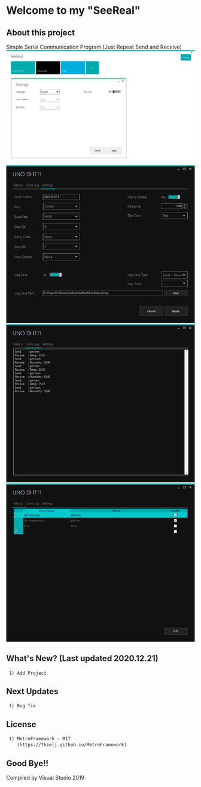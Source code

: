 # Welcome to my "SeeReal"
## About this project
Simple Serial Communication Program (Just Repeat Send and Receive)
![MAIN1](https://github.com/Eskeptor/SeeReal/blob/master/ScreenShot/1.PNG)
![SETTING1](https://github.com/Eskeptor/SeeReal/blob/master/ScreenShot/2.PNG)
![SETTING2](https://github.com/Eskeptor/SeeReal/blob/master/ScreenShot/3.PNG)
![SETTING3](https://github.com/Eskeptor/SeeReal/blob/master/ScreenShot/4.PNG)
## What's New? (Last updated 2020.12.21)
```
 1) Add Project
```
## Next Updates
```
 1) Bug fix
```
## License
```
 1) MetroFramework - MIT
    (https://thielj.github.io/MetroFramework)
```
## Good Bye!!
Compiled by Visual Studio 2019